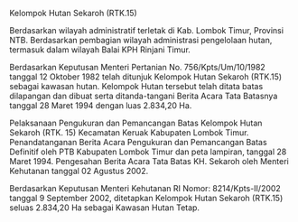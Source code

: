 Kelompok Hutan Sekaroh (RTK.15)

Berdasarkan wilayah administratif terletak di Kab. Lombok Timur, Provinsi NTB. Berdasarkan pembagian wilayah administrasi pengelolaan hutan, termasuk dalam wilayah Balai KPH Rinjani Timur.

Berdasarkan Keputusan Menteri Pertanian No. 756/Kpts/Um/10/1982 tanggal 12 Oktober 1982 telah ditunjuk Kelompok Hutan Sekaroh (RTK.15) sebagai kawasan hutan. Kelompok Hutan tersebut telah ditata batas dilapangan dan dibuat serta ditanda-tangani Berita Acara Tata Batasnya tanggal 28 Maret 1994 dengan luas 2.834,20 Ha.

Pelaksanaan Pengukuran dan Pemancangan Batas Kelompok Hutan Sekaroh (RTK. 15) Kecamatan Keruak Kabupaten Lombok Timur. Penandatanganan Berita Acara Pengukuran dan Pemancangan Batas Definitif  oleh PTB Kabupaten Lombok Timur dan peta lampiran, tanggal 28 Maret 1994. Pengesahan Berita Acara Tata Batas KH. Sekaroh oleh Menteri Kehutanan tanggal  02 Agustus 2002.

Berdasarkan Keputusan Menteri Kehutanan RI Nomor: 8214/Kpts-II/2002 tanggal 9 September 2002, ditetapkan Kelompok Hutan Sekaroh (RTK.15) seluas 2.834,20 Ha sebagai Kawasan Hutan Tetap.